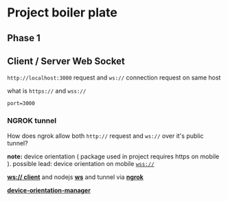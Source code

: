 # Project boiler plate

## Phase 1

## Client / Server Web Socket

`http://localhost:3000` request and `ws://` connection request on same host

what is `https://` and `wss://`

    port=3000

### NGROK tunnel

How does ngrok allow both `http://` request and `ws://` over it's public tunnel?

**note:** device orientation ( package used in project requires https on mobile ). possible lead: device orientation on mobile [`wss://`](https://nodejs.org/api/https.html#https_https_createserver_options_requestlistener)

[**ws:// client**](https://developer.mozilla.org/en-US/docs/Web/API/WebSockets_API/Writing_WebSocket_client_applications) and nodejs [**ws**](https://www.npmjs.com/package/ws) and tunnel via [**ngrok**](https://ngrok.com/docs#http-websockets)

[**device-orientation-manager**](https://github.com/deebloo/device-orientation/blob/master/device-orientation.js)

